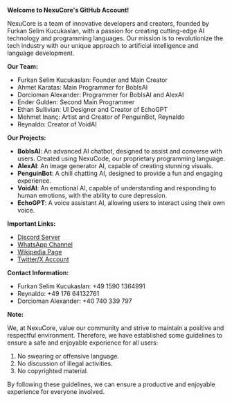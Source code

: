 **Welcome to NexuCore's GitHub Account!**

NexuCore is a team of innovative developers and creators, founded by Furkan Selim Kucukaslan, with a passion for creating cutting-edge AI technology and programming languages. Our mission is to revolutionize the tech industry with our unique approach to artificial intelligence and language development.

**Our Team:**

* Furkan Selim Kucukaslan: Founder and Main Creator
* Ahmet Karatas: Main Programmer for BobIsAI
* Dorcioman Alexander: Programmer for BobIsAI and AlexAI
* Ender Gulden: Second Main Programmer
* Ethan Sullivian: UI Designer and Creator of EchoGPT
* Mehmet Inanç: Artist and Creator of PenguinBot, Reynaldo
* Reynaldo: Creator of VoidAI

**Our Projects:**

* **BobIsAI**: An advanced AI chatbot, designed to assist and converse with users. Created using NexuCode, our proprietary programming language.
* **AlexAI**: An image generator AI, capable of creating stunning visuals.
* **PenguinBot**: A chill chatting AI, designed to provide a fun and engaging experience.
* **VoidAI**: An emotional AI, capable of understanding and responding to human emotions, with the ability to cure depression.
* **EchoGPT**: A voice assistant AI, allowing users to interact using their own voice.

**Important Links:**

* [Discord Server](https://discord.gg/YAxJMB6ZT9)
* [WhatsApp Channel](https://whatsapp.com/channel/0029ValVRR5FCCoXFE6fzF0e)
* [Wikipedia Page](https://nexucore.github.io/NexuCore-Wikipedia)
* [Twitter/X Account](https://x.com/NexuCore)

**Contact Information:**

* Furkan Selim Kucukaslan: +49 1590 1364991
* Reynaldo: +49 176 64132761
* Dorcioman Alexander: +40 740 339 797

**Note:**

We, at NexuCore, value our community and strive to maintain a positive and respectful environment. Therefore, we have established some guidelines to ensure a safe and enjoyable experience for all users:

1. No swearing or offensive language.
2. No discussion of illegal activities.
3. No copyrighted material.

By following these guidelines, we can ensure a productive and enjoyable experience for everyone involved.
